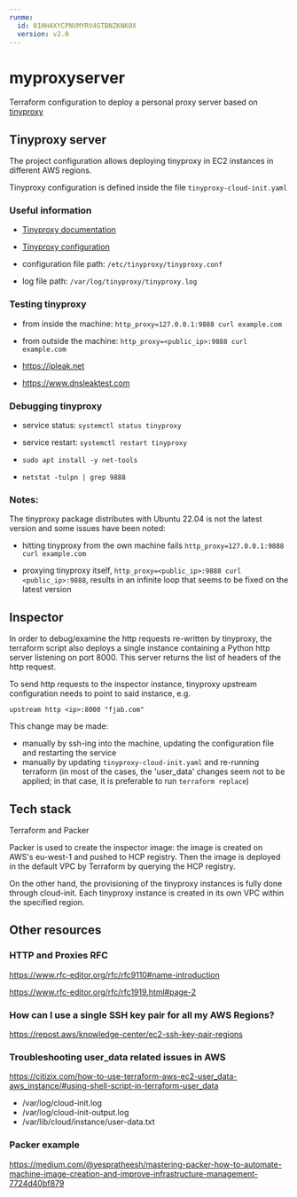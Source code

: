 ```yaml
---
runme:
  id: 01HH4XYCPNVMYRV4GTBNZKNK0X
  version: v2.0
---
```


# myproxyserver

Terraform configuration to deploy a personal proxy server based on [tinyproxy](http://tinyproxy.github.io)

## Tinyproxy server
The project configuration allows deploying tinyproxy in EC2 instances in different AWS regions. 

Tinyproxy configuration is defined inside the file `tinyproxy-cloud-init.yaml`

### Useful information
- [Tinyproxy documentation](http://tinyproxy.github.io)

- [Tinyproxy configuration](http://tinyproxy.github.io/#configfile)
- configuration file path: `/etc/tinyproxy/tinyproxy.conf`
- log file path: `/var/log/tinyproxy/tinyproxy.log`

### Testing tinyproxy
- from inside the machine: `http_proxy=127.0.0.1:9888 curl example.com`

- from outside the machine: `http_proxy=<public_ip>:9888 curl example.com`
- https://ipleak.net
- https://www.dnsleaktest.com

### Debugging tinyproxy
- service status: `systemctl status tinyproxy`

- service restart: `systemctl restart tinyproxy`
- `sudo apt install -y net-tools`
- `netstat -tulpn | grep 9888`

### Notes:
The tinyproxy package distributes with Ubuntu 22.04 is not the latest version and some issues have been noted:
- hitting tinyproxy from the own machine fails `http_proxy=127.0.0.1:9888 curl example.com`

- proxying tinyproxy itself, `http_proxy=<public_ip>:9888 curl <public_ip>:9888`, results in an infinite loop that seems to be fixed on the latest version


## Inspector

In order to debug/examine the http requests re-written by tinyproxy, the terraform script also deploys a single instance containing a Python http server listening on port 8000. This server returns the list of headers of the http request.

To send http requests to the inspector instance, tinyproxy upstream configuration needs to point to said instance, e.g.

`upstream http <ip>:8000 "fjab.com"`

This change may be made:

- manually by ssh-ing into the machine, updating the configuration file and restarting the service
- manually by updating `tinyproxy-cloud-init.yaml` and re-running terraform (in most of the cases, the 'user_data' changes seem not to be applied; in that case, it is preferable to run `terraform replace`)

## Tech stack

Terraform and Packer

Packer is used to create the inspector image: the image is created on AWS's eu-west-1 and pushed to HCP registry. Then the image is deployed in the default VPC by Terraform by querying the HCP registry.

On the other hand, the provisioning of the tinyproxy instances is fully done through cloud-init. Each tinyproxy instance is created in its own VPC within the specified region.

## Other resources

### HTTP and Proxies RFC

https://www.rfc-editor.org/rfc/rfc9110#name-introduction

https://www.rfc-editor.org/rfc/rfc1919.html#page-2

### How can I use a single SSH key pair for all my AWS Regions?

https://repost.aws/knowledge-center/ec2-ssh-key-pair-regions

### Troubleshooting user_data related issues in AWS

https://citizix.com/how-to-use-terraform-aws-ec2-user_data-aws_instance/#using-shell-script-in-terraform-user_data

- /var/log/cloud-init.log
- /var/log/cloud-init-output.log
- /var/lib/cloud/instance/user-data.txt


### Packer example

https://medium.com/@yespratheesh/mastering-packer-how-to-automate-machine-image-creation-and-improve-infrastructure-management-7724d40bf879
